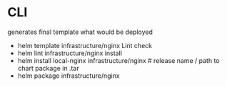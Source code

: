 # CLI 
generates final template what would be deployed
- helm template infrastructure/nginx
Lint check
- helm lint infrastructure/nginx 
install
- helm install local-nginx infrastructure/nginx # release name / path to chart
package in .tar
- helm package infrastructure/nginx